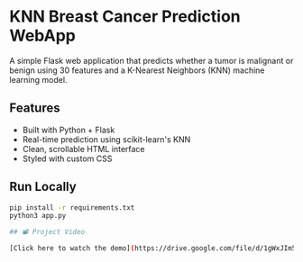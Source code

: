 # KNN Breast Cancer Prediction WebApp

A simple Flask web application that predicts whether a tumor is malignant or benign using 30 features and a K-Nearest Neighbors (KNN) machine learning model.

## Features
- Built with Python + Flask
- Real-time prediction using scikit-learn's KNN
- Clean, scrollable HTML interface
- Styled with custom CSS

## Run Locally

```bash
pip install -r requirements.txt
python3 app.py

## 📽️ Project Video

[Click here to watch the demo](https://drive.google.com/file/d/1gWxJIm5eKOZBSV9rS6J8aFHpBt0-Rtbw/view?usp=drivesdk)
